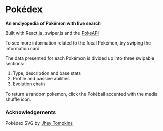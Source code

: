 # Pokédex 
**An enclyopedia of Pokémon with live search**

Built with React.js, swiper.js and the [PokeAPI](https://pokeapi.co/)

To see more information related to the focal Pokémon, try swiping the information card.

The data presented for each Pokémon is divided up into three swipable sections: 

1. Type, description and base stats
1. Profile and passive abilities
1. Evolution chain

To return a random pokemon, click the Pokéball accented with the media shuffle icon.

### Acknowledgements

Pokédex SVG by [Jhey Tompkins](https://jhey.dev/)
